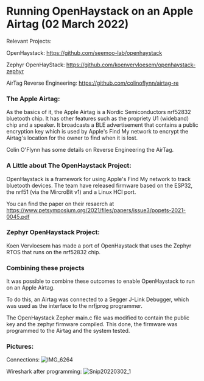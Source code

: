 # Running OpenHaystack on an Apple Airtag (02 March 2022)

Relevant Projects:

OpenHaystack: https://github.com/seemoo-lab/openhaystack

Zephyr OpenHayStack: https://github.com/koenvervloesem/openhaystack-zephyr

AirTag Reverse Engineering: https://github.com/colinoflynn/airtag-re

### The Apple Airtag:

As the basics of it, the Apple Airtag is a Nordic Semiconductors nrf52832 bluetooth chip. It has other features such as the propriety U1 (wideband) chip and a speaker.
It broadcasts a BLE advertisement that contains a public encryption key which is used by Apple's Find My network to encrypt the Airtag's location for the owner to find when it is lost.

Colin O'Flynn has some details on Reverse Engineering the AirTag.

### A Little about The OpenHaystack Project:

OpenHaystack is a framework for using Apple's Find My network to track bluetooth devices. The team have released firmware based on the ESP32, the nrf51 (via the MircroBit v1) and a Linux HCI port.

You can find the paper on their resaerch at https://www.petsymposium.org/2021/files/papers/issue3/popets-2021-0045.pdf

### Zephyr OpenHaystack Project:

Koen Vervloesem has made a port of OpenHaystack that uses the Zephyr RTOS that runs on the nrf52832 chip.

### Combining these projects

It was possible to combine these outcomes to enable OpenHaystack to run on an Apple Airtag. 

To do this, an Airtag was connected to a Segger J-Link Debugger, which was used as the interface to the nrfjprog programmer. 

The OpenHaystack Zepher main.c file was modified to contain the public key and the zephyr firmware compiled.
This done, the firmware was programmed to the Airtag and the system tested.

### Pictures:
Connections:
![IMG_6264](https://user-images.githubusercontent.com/22653836/156307101-04a1264c-ed0e-42ed-892a-d596c6ff06b1.JPG)

Wireshark after programming:
![Snip20220302_1](https://user-images.githubusercontent.com/22653836/156307232-eacc0c23-db66-41fd-bbdd-548988e3313b.png)

